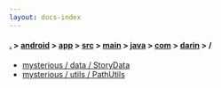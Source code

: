 ```yaml
---
layout: docs-index
---
```

#### [.](./../../../../../../../index) > [android](./../../../../../../index) > [app](./../../../../../index) > [src](./../../../../index) > [main](./../../../index) > [java](./../../index) > [com](./../index) > [darin](./index) > **/**

- [mysterious / data / StoryData](mysterious/data/StoryData)
- [mysterious / utils / PathUtils](mysterious/utils/PathUtils)
